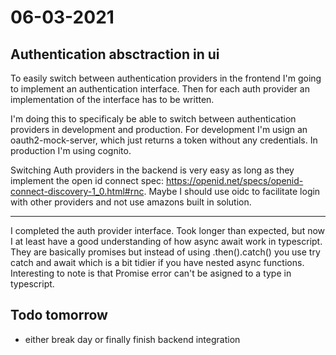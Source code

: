 # 06-03-2021

## Authentication absctraction in ui
To easily switch between authentication providers in the frontend I'm going to implement an authentication interface.
Then for each auth provider an implementation of the interface has to be written.

I'm doing this to specificaly be able to switch between authentication providers in development and production.
For development I'm usign an oauth2-mock-server, which just returns a token without any credentials.
In production I'm using cognito.

Switching Auth providers in the backend is very easy as long as they implement the open id connect spec: https://openid.net/specs/openid-connect-discovery-1_0.html#rnc.
Maybe I should use oidc to facilitate login with other providers and not use amazons built in solution.

---

I completed the auth provider interface. Took longer than expected, but now I at least have a good understanding of how async await work in typescript.
They are basically promises but instead of using .then().catch() you use try catch and await which is a bit tidier if you have nested async functions.
Interesting to note is that Promise error can't be asigned to a type in typescript.

## Todo tomorrow
- either break day or finally finish backend integration
